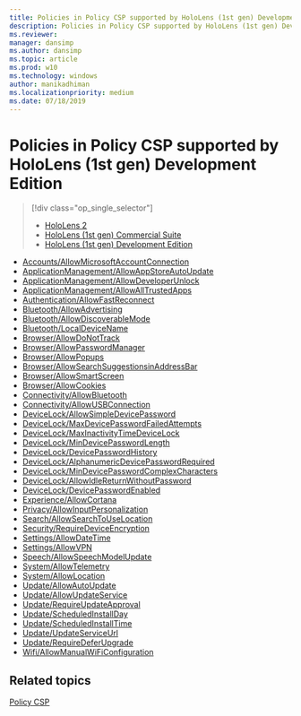 ```yaml
---
title: Policies in Policy CSP supported by HoloLens (1st gen) Development Edition
description: Policies in Policy CSP supported by HoloLens (1st gen) Development Edition
ms.reviewer: 
manager: dansimp
ms.author: dansimp
ms.topic: article
ms.prod: w10
ms.technology: windows
author: manikadhiman
ms.localizationpriority: medium
ms.date: 07/18/2019
---
```


# Policies in Policy CSP supported by HoloLens (1st gen) Development Edition

> [!div class="op_single_selector"]
>
> - [HoloLens 2](policy-csps-supported-by-hololens2.md)
> - [HoloLens (1st gen) Commercial Suite](policy-csps-supported-by-hololens-1st-gen-commercial-suite.md)
> - [HoloLens (1st gen) Development Edition](policy-csps-supported-by-hololens-1st-gen-development-edition.md)
>

- [Accounts/AllowMicrosoftAccountConnection](policy-csp-accounts.md#accounts-allowmicrosoftaccountconnection)
- [ApplicationManagement/AllowAppStoreAutoUpdate](policy-csp-applicationmanagement.md#applicationmanagement-allowappstoreautoupdate)
- [ApplicationManagement/AllowDeveloperUnlock](policy-csp-applicationmanagement.md#applicationmanagement-allowdeveloperunlock)
- [ApplicationManagement/AllowAllTrustedApps](policy-csp-applicationmanagement.md#applicationmanagement-allowalltrustedapps)
- [Authentication/AllowFastReconnect](policy-csp-authentication.md#authentication-allowfastreconnect)
- [Bluetooth/AllowAdvertising](policy-csp-bluetooth.md#bluetooth-allowadvertising)
- [Bluetooth/AllowDiscoverableMode](policy-csp-bluetooth.md#bluetooth-allowdiscoverablemode)
- [Bluetooth/LocalDeviceName](policy-csp-bluetooth.md#bluetooth-localdevicename)
- [Browser/AllowDoNotTrack](policy-csp-browser.md#browser-allowdonottrack)
- [Browser/AllowPasswordManager](policy-csp-browser.md#browser-allowpasswordmanager)
- [Browser/AllowPopups](policy-csp-browser.md#browser-allowpopups)
- [Browser/AllowSearchSuggestionsinAddressBar](policy-csp-browser.md#browser-allowsearchsuggestionsinaddressbar)
- [Browser/AllowSmartScreen](policy-csp-browser.md#browser-allowsmartscreen)
- [Browser/AllowCookies](policy-csp-browser.md#browser-allowcookies)
- [Connectivity/AllowBluetooth](policy-csp-connectivity.md#connectivity-allowbluetooth)
- [Connectivity/AllowUSBConnection](policy-csp-connectivity.md#connectivity-allowusbconnection)
- [DeviceLock/AllowSimpleDevicePassword](policy-csp-devicelock.md#devicelock-allowsimpledevicepassword)
- [DeviceLock/MaxDevicePasswordFailedAttempts](policy-csp-devicelock.md#devicelock-maxdevicepasswordfailedattempts)
- [DeviceLock/MaxInactivityTimeDeviceLock](policy-csp-devicelock.md#devicelock-maxinactivitytimedevicelock)
- [DeviceLock/MinDevicePasswordLength](policy-csp-devicelock.md#devicelock-mindevicepasswordlength)
- [DeviceLock/DevicePasswordHistory](policy-csp-devicelock.md#devicelock-devicepasswordhistory)
- [DeviceLock/AlphanumericDevicePasswordRequired](policy-csp-devicelock.md#devicelock-alphanumericdevicepasswordrequired)
- [DeviceLock/MinDevicePasswordComplexCharacters](policy-csp-devicelock.md#devicelock-mindevicepasswordcomplexcharacters)
- [DeviceLock/AllowIdleReturnWithoutPassword](policy-csp-devicelock.md#devicelock-allowidlereturnwithoutpassword)
- [DeviceLock/DevicePasswordEnabled](policy-csp-devicelock.md#devicelock-devicepasswordenabled)
- [Experience/AllowCortana](policy-csp-experience.md#experience-allowcortana)
- [Privacy/AllowInputPersonalization](policy-csp-privacy.md#privacy-allowinputpersonalization)
- [Search/AllowSearchToUseLocation](policy-csp-search.md#search-allowsearchtouselocation)
- [Security/RequireDeviceEncryption](policy-csp-security.md#security-requiredeviceencryption)
- [Settings/AllowDateTime](policy-csp-settings.md#settings-allowdatetime)
- [Settings/AllowVPN](policy-csp-settings.md#settings-allowvpn)
- [Speech/AllowSpeechModelUpdate](policy-csp-speech.md#speech-allowspeechmodelupdate)
- [System/AllowTelemetry](policy-csp-system.md#system-allowtelemetry)
- [System/AllowLocation](policy-csp-system.md#system-allowlocation)
- [Update/AllowAutoUpdate](policy-csp-update.md#update-allowautoupdate)
- [Update/AllowUpdateService](policy-csp-update.md#update-allowupdateservice)
- [Update/RequireUpdateApproval](policy-csp-update.md#update-requireupdateapproval)
- [Update/ScheduledInstallDay](policy-csp-update.md#update-scheduledinstallday)
- [Update/ScheduledInstallTime](policy-csp-update.md#update-scheduledinstalltime)
- [Update/UpdateServiceUrl](policy-csp-update.md#update-updateserviceurl)
- [Update/RequireDeferUpgrade](policy-csp-update.md#update-requiredeferupgrade)
- [Wifi/AllowManualWiFiConfiguration](policy-csp-wifi.md#wifi-allowmanualwificonfiguration)

## Related topics

[Policy CSP](policy-configuration-service-provider.md)
